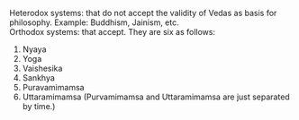Heterodox systems: that do not accept the validity of Vedas as basis for philosophy. Example: Buddhism, Jainism, etc.    
Orthodox systems: that accept. They are six as follows:
1. Nyaya
2. Yoga
3. Vaishesika
4. Sankhya
5. Puravamimamsa
6. Uttaramimamsa (Purvamimamsa and Uttaramimamsa are just separated by time.)

